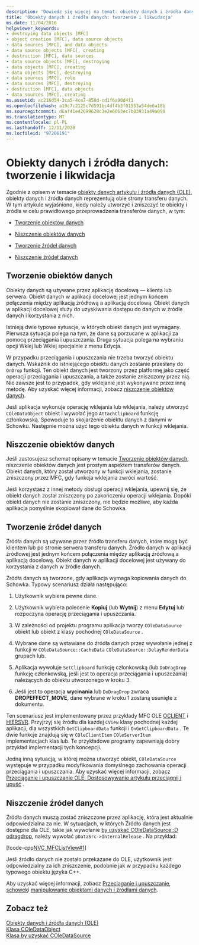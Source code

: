 ```yaml
---
description: 'Dowiedz się więcej na temat: obiekty danych i źródła danych: Tworzenie i niszczenie'
title: 'Obiekty danych i źródła danych: tworzenie i likwidacja'
ms.date: 11/04/2016
helpviewer_keywords:
- destroying data objects [MFC]
- object creation [MFC], data source objects
- data sources [MFC], and data objects
- data source objects [MFC], creating
- destruction [MFC], data sources
- data source objects [MFC], destroying
- data objects [MFC], creating
- data objects [MFC], destroying
- data sources [MFC], role
- data sources [MFC], destroying
- destruction [MFC], data objects
- data sources [MFC], creating
ms.assetid: ac216d54-3ca5-4ce7-850d-cd1f6a90d4f1
ms.openlocfilehash: a19c7c2125c7d591bc4df4b3f01553a54de6a18b
ms.sourcegitcommit: d6af41e42699628c3e2e6063ec7b03931a49a098
ms.translationtype: MT
ms.contentlocale: pl-PL
ms.lasthandoff: 12/11/2020
ms.locfileid: "97206191"
---
```

# <a name="data-objects-and-data-sources-creation-and-destruction"></a>Obiekty danych i źródła danych: tworzenie i likwidacja

Zgodnie z opisem w temacie [obiekty danych artykułu i źródła danych (OLE)](data-objects-and-data-sources-ole.md), obiekty danych i źródła danych reprezentują obie strony transferu danych. W tym artykule wyjaśniono, kiedy należy utworzyć i zniszczyć te obiekty i źródła w celu prawidłowego przeprowadzenia transferów danych, w tym:

- [Tworzenie obiektów danych](#_core_creating_data_objects)

- [Niszczenie obiektów danych](#_core_destroying_data_objects)

- [Tworzenie źródeł danych](#_core_creating_data_sources)

- [Niszczenie źródeł danych](#_core_destroying_data_sources)

## <a name="creating-data-objects"></a><a name="_core_creating_data_objects"></a> Tworzenie obiektów danych

Obiekty danych są używane przez aplikację docelową — klienta lub serwera. Obiekt danych w aplikacji docelowej jest jednym końcem połączenia między aplikacją źródłową a aplikacją docelową. Obiekt danych w aplikacji docelowej służy do uzyskiwania dostępu do danych w źródle danych i korzystania z nich.

Istnieją dwie typowe sytuacje, w których obiekt danych jest wymagany. Pierwsza sytuacja polega na tym, że dane są porzucane w aplikacji za pomocą przeciągania i upuszczania. Druga sytuacja polega na wybraniu opcji Wklej lub Wklej specjalnie z menu Edycja.

W przypadku przeciągania i upuszczania nie trzeba tworzyć obiektu danych. Wskaźnik do istniejącego obiektu danych zostanie przesłany do `OnDrop` funkcji. Ten obiekt danych jest tworzony przez platformę jako część operacji przeciągania i upuszczania, a także zostanie zniszczony przez nią. Nie zawsze jest to przypadek, gdy wklejanie jest wykonywane przez inną metodę. Aby uzyskać więcej informacji, zobacz [niszczenie obiektów danych](#_core_destroying_data_objects).

Jeśli aplikacja wykonuje operację wklejania lub wklejania, należy utworzyć `COleDataObject` obiekt i wywołać jego `AttachClipboard` funkcję członkowską. Spowoduje to skojarzenie obiektu danych z danymi w Schowku. Następnie można użyć tego obiektu danych w funkcji wklejania.

## <a name="destroying-data-objects"></a><a name="_core_destroying_data_objects"></a> Niszczenie obiektów danych

Jeśli zastosujesz schemat opisany w temacie [Tworzenie obiektów danych](#_core_creating_data_objects), niszczenie obiektów danych jest prostym aspektem transferów danych. Obiekt danych, który został utworzony w funkcji wklejania, zostanie zniszczony przez MFC, gdy funkcja wklejania zwróci wartość.

Jeśli korzystasz z innej metody obsługi operacji wklejania, upewnij się, że obiekt danych został zniszczony po zakończeniu operacji wklejania. Dopóki obiekt danych nie zostanie zniszczony, nie będzie możliwe, aby każda aplikacja pomyślnie skopiował dane do Schowka.

## <a name="creating-data-sources"></a><a name="_core_creating_data_sources"></a> Tworzenie źródeł danych

Źródła danych są używane przez źródło transferu danych, które mogą być klientem lub po stronie serwera transferu danych. Źródło danych w aplikacji źródłowej jest jednym końcem połączenia między aplikacją źródłową a aplikacją docelową. Obiekt danych w aplikacji docelowej jest używany do korzystania z danych w źródle danych.

Źródła danych są tworzone, gdy aplikacja wymaga kopiowania danych do Schowka. Typowy scenariusz działa następująco:

1. Użytkownik wybiera pewne dane.

1. Użytkownik wybiera polecenie **Kopiuj** (lub **Wytnij**) z menu **Edytuj** lub rozpoczyna operację przeciągania i upuszczania.

1. W zależności od projektu programu aplikacja tworzy `COleDataSource` obiekt lub obiekt z klasy pochodnej `COleDataSource` .

1. Wybrane dane są wstawiane do źródła danych przez wywołanie jednej z funkcji w `COleDataSource::CacheData` `COleDataSource::DelayRenderData` grupach lub.

1. Aplikacja wywołuje `SetClipboard` funkcję członkowską (lub `DoDragDrop` funkcję członkowską, jeśli jest to operacja przeciągania i upuszczania) należących do obiektu utworzonego w kroku 3.

1. Jeśli jest to operacja **wycinania** lub `DoDragDrop` zwraca **DROPEFFECT_MOVE**, dane wybrane w kroku 1 zostaną usunięte z dokumentu.

Ten scenariusz jest implementowany przez przykłady MFC OLE [OCLIENT](../overview/visual-cpp-samples.md) i [HIERSVR](../overview/visual-cpp-samples.md). Przyjrzyj się źródłu dla każdej `CView` klasy pochodnej każdej aplikacji, dla wszystkich `GetClipboardData` funkcji i `OnGetClipboardData` . Te dwie funkcje znajdują się w `COleClientItem` `COleServerItem` implementacjach klas lub. Te przykładowe programy zapewniają dobry przykład implementacji tych koncepcji.

Jedną inną sytuacją, w której można utworzyć obiekt, `COleDataSource` występuje w przypadku modyfikowania domyślnego zachowania operacji przeciągania i upuszczania. Aby uzyskać więcej informacji, zobacz [Przeciąganie i upuszczanie OLE: Dostosowywanie artykułu przeciągnij i upuść](drag-and-drop-ole.md#customize-drag-and-drop) .

## <a name="destroying-data-sources"></a><a name="_core_destroying_data_sources"></a> Niszczenie źródeł danych

Źródła danych muszą zostać zniszczone przez aplikację, która jest aktualnie odpowiedzialna za nie. W sytuacjach, w których Źródło danych jest dostępne dla OLE, takie jak wywołanie [by uzyskać COleDataSource::D odragdrop](reference/coledatasource-class.md#dodragdrop), należy wywołać `pDataSrc->InternalRelease` . Na przykład:

[!code-cpp[NVC_MFCListView#1](../atl/reference/codesnippet/cpp/data-objects-and-data-sources-creation-and-destruction_1.cpp)]

Jeśli źródło danych nie zostało przekazane do OLE, użytkownik jest odpowiedzialny za ich zniszczenie, podobnie jak w przypadku każdego typowego obiektu języka C++.

Aby uzyskać więcej informacji, zobacz [Przeciąganie i upuszczanie](drag-and-drop-ole.md), [schowek](clipboard.md)i [manipulowanie obiektami danych i źródłami danych](data-objects-and-data-sources-manipulation.md).

## <a name="see-also"></a>Zobacz też

[Obiekty danych i źródła danych (OLE)](data-objects-and-data-sources-ole.md)<br/>
[Klasa COleDataObject](reference/coledataobject-class.md)<br/>
[Klasa by uzyskać COleDataSource](reference/coledatasource-class.md)
